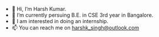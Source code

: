 - 👋 Hi, I’m Harsh Kumar.
- 🌱 I’m currently persuing B.E. in CSE 3rd year in Bangalore.
- 👀 I am interested in doing an internship.
- 📫 You can reach me on harshk_singh@outlook.com

<!---
Harsh-Singh2/Harsh-Singh2 is a ✨ special ✨ repository because its `README.md` (this file) appears on your GitHub profile.
You can click the Preview link to take a look at your changes.
--->
